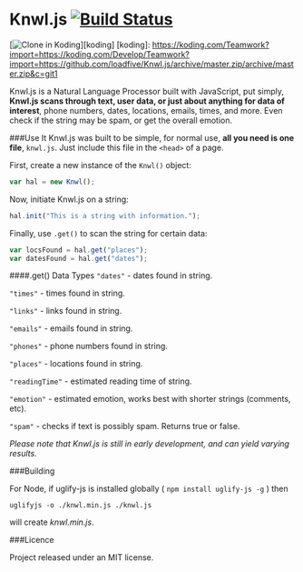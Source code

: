 Knwl.js [![Build Status](https://travis-ci.org/loadfive/Knwl.js.png?branch=master)](https://travis-ci.org/loadfive/Knwl.js)
====

[![Clone in Koding](http://learn.koding.com/btn/clone_d.png)][koding]
[koding]: https://koding.com/Teamwork?import=https://koding.com/Develop/Teamwork?import=https://github.com/loadfive/Knwl.js/archive/master.zip/archive/master.zip&c=git1



Knwl.js is a Natural Language Processor built with JavaScript, put simply, **Knwl.js scans through text, user data, or just about anything for data of interest**, phone numbers, dates, locations, emails, times, and more. Even check if the string may be spam, or get the overall emotion. 

###Use It
Knwl.js was built to be simple, for normal use, **all you need is one file**, ```knwl.js```. Just include this file in the ```<head>``` of a page.

First, create a new instance of the ```Knwl()``` object:
```javascript
var hal = new Knwl();
```

Now, initiate Knwl.js on a string:
```javascript
hal.init("This is a string with information.");
```

Finally, use ```.get()``` to scan the string for certain data:
```javascript
var locsFound = hal.get("places");
var datesFound = hal.get("dates");
```

####.get() Data Types
```"dates"``` - dates found in string.

```"times"``` - times found in string.

```"links"``` - links found in string.

```"emails"``` - emails found in string.

```"phones"``` - phone numbers found in string.

```"places"``` - locations found in string.

```"readingTime"``` - estimated reading time of string.

```"emotion"``` - estimated emotion, works best with shorter strings (comments, etc).

```"spam"``` - checks if text is possibly spam. Returns true or false.


*Please note that Knwl.js is still in early development, and can yield varying results.*


###Building

For Node, if uglify-js is installed globally ( `npm install uglify-js -g` ) then 

    uglifyjs -o ./knwl.min.js ./knwl.js

will create *knwl.min.js*. 


###Licence

Project released under an MIT license.







